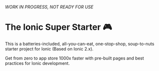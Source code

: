 _WORK IN PROGRESS, NOT READY FOR USE_

# The Ionic Super Starter 🎮

This is a batteries-included, all-you-can-eat, one-stop-shop, soup-to-nuts starter project for Ionic (Based on Ionic 2.x).

Get from zero to app store 1000x faster with pre-built pages and best practices for Ionic development.
